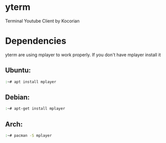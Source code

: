 # yterm
Terminal Youtube Client by Kocorian

# Dependencies
yterm are using mplayer to work properly. If you don't have mplayer install it

## Ubuntu:
```bash
:~# apt install mplayer
```

## Debian:
```bash
:~# apt-get install mplayer
```

## Arch:
```bash
:~# pacman -S mplayer
```
